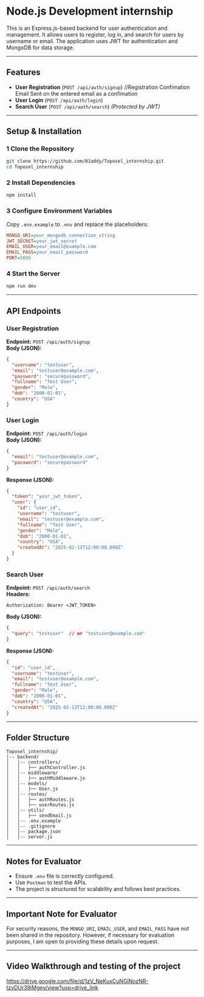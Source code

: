 #  Node.js Development internship

This is an Express.js-based backend for user authentication and management. It allows users to register, log in, and search for users by username or email. The application uses JWT for authentication and MongoDB for data storage.

---

## Features
- **User Registration** (`POST /api/auth/signup`)  //Registration Confimation Email Sent on the entered email as a confimation 
- **User Login** (`POST /api/auth/login`)  
- **Search User** (`POST /api/auth/search`) *(Protected by JWT)*  

---

## Setup & Installation

### 1️ Clone the Repository
```sh
git clone https://github.com/01addy/Toposel_internship.git
cd Toposel_internship
```

### 2️ Install Dependencies
```sh
npm install
```

### 3️ Configure Environment Variables  
Copy `.env.example` to `.env` and replace the placeholders:
```ini
MONGO_URI=your_mongodb_connection_string
JWT_SECRET=your_jwt_secret
EMAIL_USER=your_email@example.com
EMAIL_PASS=your_email_password
PORT=5000
```

### 4 Start the Server
```sh
npm run dev
```

---

## API Endpoints

### User Registration  
**Endpoint:** `POST /api/auth/signup`  
**Body (JSON):**
```json
{
  "username": "testuser",
  "email": "testuser@example.com",
  "password": "securepassword",
  "fullname": "Test User",
  "gender": "Male",
  "dob": "2000-01-01",
  "country": "USA"
}
```

### User Login  
**Endpoint:** `POST /api/auth/login`  
**Body (JSON):**
```json
{
  "email": "testuser@example.com",
  "password": "securepassword"
}
```
**Response (JSON):**
```json
{
  "token": "your_jwt_token",
  "user": {
    "id": "user_id",
    "username": "testuser",
    "email": "testuser@example.com",
    "fullname": "Test User",
    "gender": "Male",
    "dob": "2000-01-01",
    "country": "USA",
    "createdAt": "2025-02-13T12:00:00.000Z"
  }
}
```

### Search User  
**Endpoint:** `POST /api/auth/search`  
**Headers:**  
```
Authorization: Bearer <JWT_TOKEN>
```  
**Body (JSON):**
```json
{
  "query": "testuser"  // or "testuser@example.com"
}
```
**Response (JSON):**
```json
{
  "id": "user_id",
  "username": "testuser",
  "email": "testuser@example.com",
  "fullname": "Test User",
  "gender": "Male",
  "dob": "2000-01-01",
  "country": "USA",
  "createdAt": "2025-02-13T12:00:00.000Z"
}
```

---

## Folder Structure
```
Toposel_internship/
│-- backend/
│   │-- controllers/
│   │   ├── authController.js
│   │-- middleware/
│   │   ├── authMiddleware.js
│   │-- models/
│   │   ├── User.js
│   │-- routes/
│   │   ├── authRoutes.js
│   │   ├── userRoutes.js
│   │-- utils/
│   │   ├── sendEmail.js
│   │-- .env.example
│   │-- .gitignore
│   │-- package.json
│   │-- server.js
```

---

## Notes for Evaluator
- Ensure `.env` file is correctly configured.  
- Use `Postman` to test the APIs.  
- The project is structured for scalability and follows best practices.  

---
## Important Note for Evaluator  
For security reasons, the `MONGO_URI`, `EMAIL_USER`, and `EMAIL_PASS` have not been shared in the repository. However, if necessary for evaluation purposes, I am open to providing these details upon request.

---
## Video Walkthrough and testing of the project
https://drive.google.com/file/d/1zV_NeKuxCuNGiNozNR-tzvDUr39iMgey/view?usp=drive_link

